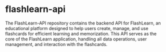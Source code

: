# flashlearn-api
The FlashLearn-API repository contains the backend API for FlashLearn, an educational platform designed to help users create, manage, and use flashcards for efficient learning and memorization. This API serves as the core of the FlashLearn application, handling all data operations, user management, and interaction with the flashcards.
